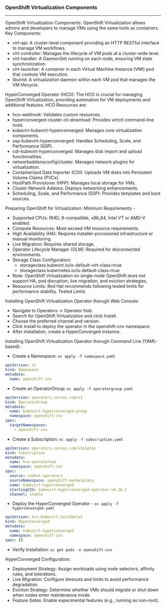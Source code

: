 ### OpenShift Virtualization Components
---
OpenShift Virtualization Components: OpenShift Virtualization allows admins and developers to manage VMs using the same tools as containers. Key Components:
- virt-api: A cluster-level component providing an HTTP RESTful interface to manage VM workflows.
- virt-controller: Manages the lifecycle of VM pods at a cluster-wide level.
- virt-handler: A DaemonSet running on each node, ensuring VM state synchronization.
- virt-launcher: A container in each Virtual Machine Instance (VMI) pod that controls VM execution.
- libvirtd: A virtualization daemon within each VM pod that manages the VM lifecycle.

HyperConverged Operator (HCO): The HCO is crucial for managing OpenShift Virtualization, providing automation for VM deployments and additional features. HCO Resources are:
- hco-webhook: Validates custom resources.
- hyperconverged-cluster-cli-download: Provides virtctl command-line tools.
- kubevirt-kubevirt-hyperconverged: Manages core virtualization components.
- ssp-kubevirt-hyperconverged: Handles Scheduling, Scale, and Performance (SSP).
- cdi-kubevirt-hyperconverged: Manages disk import and upload functionalities.
- networkaddonsconfig/cluster: Manages network plugins for virtualization.
- Containerized Data Importer (CDI): Uploads VM disks into Persistent Volume Claims (PVCs).
- HostPath Provisioner (HPP): Manages local storage for VMs.
- Cluster Network Addons: Deploys networking enhancements.
- Scheduling, Scale, and Performance (SSP): Provides templates and boot sources.

Preparing OpenShift for Virtualization: Minimum Requirements -
- Supported CPUs: RHEL 9-compatible, x86_64, Intel VT or AMD-V enabled.
- Compute Resources: Must exceed VM resource requirements.
- High Availability (HA): Requires installer-provisioned infrastructure or manual monitoring.
- Live Migration: Requires shared storage.
- Operator Lifecycle Manager (OLM): Required for disconnected environments.
- Storage Class Configuration:
  - storageclass.kubevirt.io/is-default-virt-class=true
  - storageclass.kubernetes.io/is-default-class=true
- Note: OpenShift Virtualization on single-node OpenShift does not support HA, pod disruption, live migration, and eviction strategies.
- Resource Limits: Red Hat recommends following tested limits for performance stability. Tested Limits

Installing OpenShift Virtualization Operator thorugh Web Console:
- Navigate to Operators → Operator Hub.
- Search for OpenShift Virtualization and click Install.
- Choose the preferred channel and version.
- Click Install to deploy the operator in the openshift-cnv namespace.
- After installation, create a HyperConverged instance.

Installing OpenShift Virtualization Operator thorugh Command Line (YAML-based):
- Create a Namespace: `oc apply -f namespace.yaml`
```yaml
apiVersion: v1
kind: Namespace
metadata:
  name: openshift-cnv
```
- Create an OperatorGroup: `oc apply -f operatorgroup.yaml`
```yaml
apiVersion: operators.coreos.com/v1
kind: OperatorGroup
metadata:
  name: kubevirt-hyperconverged-group
  namespace: openshift-cnv
spec:
  targetNamespaces:
    - openshift-cnv
```
- Create a Subscription:  `oc apply -f subscription.yaml`
```yaml
apiVersion: operators.coreos.com/v1alpha1
kind: Subscription
metadata:
  name: hco-operatorhub
  namespace: openshift-cnv
spec:
  source: redhat-operators
  sourceNamespace: openshift-marketplace
  name: kubevirt-hyperconverged
  startingCSV: kubevirt-hyperconverged-operator.v4.16.2
  channel: stable
```
- Deploy the HyperConverged Operator - `oc apply -f hyperconverged.yaml`
```yaml
apiVersion: hco.kubevirt.io/v1beta1
kind: HyperConverged
metadata:
  name: kubevirt-hyperconverged
  namespace: openshift-cnv
spec: {}
```
- Verify Installation: `oc get pods -n openshift-cnv`

HyperConverged Configuration:
- Deployment Strategy: Assign workloads using node selectors, affinity rules, and tolerations.
- Live Migration: Configure timeouts and limits to avoid performance degradation.
- Eviction Strategy: Determine whether VMs should migrate or shut down when nodes enter maintenance mode.
- Feature Gates: Enable experimental features (e.g., running as non-root).
